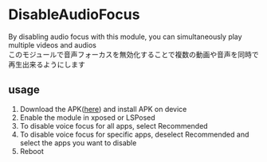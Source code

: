 # DisableAudioFocus
By disabling audio focus with this module, you can simultaneously play multiple videos and audios  
このモジュールで音声フォーカスを無効化することで複数の動画や音声を同時で再生出来るようにします

## usage
1. Download the APK([here](https://github.com/auag0/DisableAudioFocus/releases/latest)) and install APK on device
2. Enable the module in xposed or LSPosed
3. To disable voice focus for all apps, select Recommended
4. To disable voice focus for specific apps, deselect Recommended and select the apps you want to disable
5. Reboot
